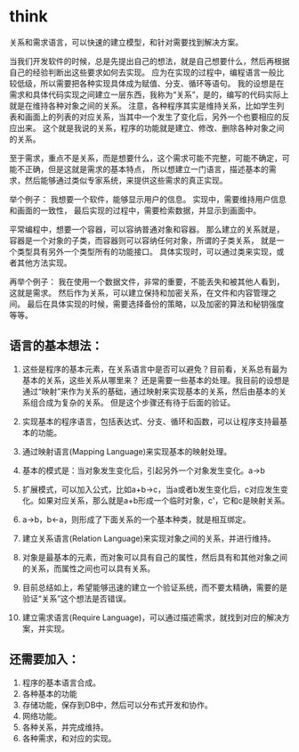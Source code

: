 # think
关系和需求语言，可以快速的建立模型，和针对需要找到解决方案。

当我们开发软件的时候，总是先提出自己的想法，就是自己想要什么，然后再根据自己的经验判断出这些要求如何去实现。
应为在实现的过程中，编程语言一般比较低级，所以需要把各种实现具体成为赋值、分支、循环等语句。
我的设想是在需求和具体代码实现之间建立一层东西，我称为“关系”，是的，编写的代码实际上就是在维持各种对象之间的关系。
注意，各种程序其实是维持关系，比如学生列表和画面上的列表的对应关系，当其中一个发生了变化后，另外一个也要相应的反应出来。
这个就是我说的关系，程序的功能就是建立、修改、删除各种对象之间的关系。

至于需求，重点不是关系，而是想要什么，这个需求可能不完整，可能不确定，可能不正确，但是这就是需求的基本特点，
所以想建立一门语言，描述基本的需求，然后能够通过类似专家系统，来提供这些需求的真正实现。

举个例子：
我想要一个软件，能够显示用户的信息。
实现中，需要维持用户信息和画面的一致性，
最后实现的过程中，需要检索数据，并显示到画面中。

平常编程中，想要一个容器，可以容纳普通对象和容器。
那么建立的关系就是，容器是一个对象的子类，而容器则可以容纳任何对象，所谓的子类关系，
就是一个类型具有另外一个类型所有的功能接口。
具体实现时，可以通过类来实现，或者其他方法实现。

再举个例子：
我在使用一个数据文件，非常的重要，不能丢失和被其他人看到，这就是需求。
然后作为关系，可以建立保持和加密关系，在文件和内容管理之间。
最后在具体实现的时候，需要选择备份的策略，以及加密的算法和秘钥强度等等。

## 语言的基本想法：
1. 这些是程序的基本元素，在关系语言中是否可以避免？目前看，关系总有最为基本的关系，这些关系从哪里来？
    还是需要一些基本的处理。我目前的设想是通过“映射”来作为关系的基础，通过映射来实现基本的关系，然后由基本的关系组合成为复杂的关系。
    但是这个步骤还有待于后面的验证。

1. 实现基本的程序语言，包括表达式、分支、循环和函数，可以让程序支持最基本的功能。
1. 通过映射语言(Mapping Language)来实现基本的映射处理。
  1. 基本的模式是：当对象发生变化后，引起另外一个对象发生变化。a->b
  1. 扩展模式，可以加入公式，比如a+b->c，当a或者b发生变化后，c对应发生变化。如果对应关系，那么就是a+b形成一个临时对象，c'，它和c是映射关系。
  1. a->b，b<-a，则形成了下面关系的一个基本种类，就是相互绑定。
1. 建立关系语言(Relation Language)来实现对象之间的关系，并进行维持。
  1. 对象是最基本的元素，而对象可以具有自己的属性，然后具有和其他对象之间的关系，而属性之间也可以具有关系。
  1. 目前总结如上，希望能够迅速的建立一个验证系统，而不要太精确，需要的是验证“关系”这个想法是否错误。
1. 建立需求语言(Require Language)，可以通过描述需求，就找到对应的解决方案，并实现。

## 还需要加入：
1. 程序的基本语言合成。
1. 各种基本的功能
  1. 存储功能，保存到DB中，然后可以分布式开发和协作。
  1. 网络功能。
1. 各种关系，并完成维持。
1. 各种需求，和对应的实现。

